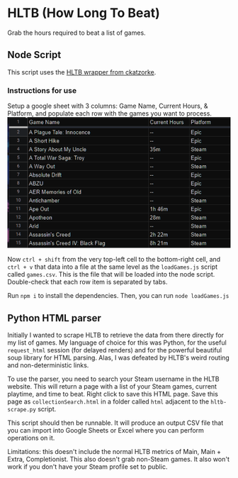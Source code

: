 # HLTB (How Long To Beat)
Grab the hours required to beat a list of games.

## Node Script
This script uses the [HLTB wrapper from ckatzorke](https://github.com/ckatzorke/howlongtobeat).

### Instructions for use
Setup a google sheet with 3 columns: Game Name, Current Hours, & Platform, and populate each 
row with the games you want to process.
![picture of the sheet](images/game-sheet.png)

Now `ctrl + shift` from the very top-left cell to the bottom-right cell,
and `ctrl + v` that data into a file at the same level as the `loadGames.js` script called `games.csv`. 
This is the file that will be loaded into the node script. Double-check that each row item is separated by tabs.

Run `npm i` to install the dependencies. Then, you can run `node loadGames.js`

## Python HTML parser

Initially I wanted to scrape HLTB to retrieve the data from there directly for my list of games.
My language of choice for this was Python, for the useful `request_html` session (for delayed renders) and
for the powerful beautiful soup library for HTML parsing. Alas, I was defeated by HLTB's weird routing and 
non-deterministic links.

To use the parser, you need to search your Steam username in the HLTB website. This will 
return a page with a list of your Steam games, current playtime, and time to beat. Right click to save this HTML page.
Save this page as `collectionSearch.html` in a folder called `html` adjacent to the `hltb-scrape.py` script.

This script should then be runnable. It will produce an output CSV file that you can import into Google Sheets or Excel
where you can perform operations on it.

Limitations: this doesn't include the normal HLTB metrics of Main, Main + Extra, Completionist. This also doesn't grab 
non-Steam games. It also won't work if you don't have your Steam profile set to public.

